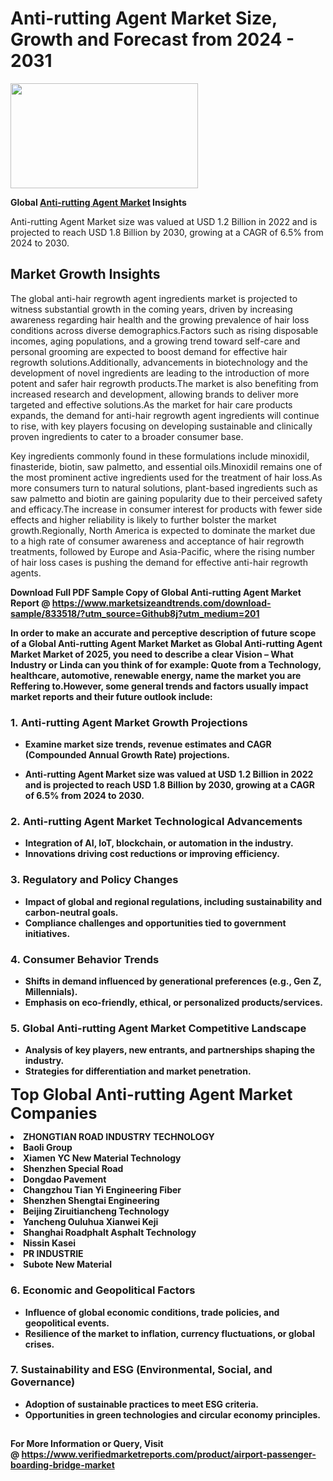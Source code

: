 <H1>Anti-rutting Agent Market Size, Growth and Forecast from 2024 - 2031</H1><img class="aligncenter size-medium wp-image-584254" src="https://thirdeyenews.in/wp-content/uploads/2024/09/Global-Market-Research-300x168.jpeg" alt="" width="300" height="168" /><p><strong>Global&nbsp;<a href="https://www.marketsizeandtrends.com/download-sample/833518/?utm_source=Github8j?utm_medium=201">Anti-rutting Agent Market</a> Insights</strong></p><p>Anti-rutting Agent Market size was valued at USD 1.2 Billion in 2022 and is projected to reach USD 1.8 Billion by 2030, growing at a CAGR of 6.5% from 2024 to 2030.</p><p><h2>Market Growth Insights</h2> <p>The global anti-hair regrowth agent ingredients market is projected to witness substantial growth in the coming years, driven by increasing awareness regarding hair health and the growing prevalence of hair loss conditions across diverse demographics.Factors such as rising disposable incomes, aging populations, and a growing trend toward self-care and personal grooming are expected to boost demand for effective hair regrowth solutions.Additionally, advancements in biotechnology and the development of novel ingredients are leading to the introduction of more potent and safer hair regrowth products.The market is also benefiting from increased research and development, allowing brands to deliver more targeted and effective solutions.As the market for hair care products expands, the demand for anti-hair regrowth agent ingredients will continue to rise, with key players focusing on developing sustainable and clinically proven ingredients to cater to a broader consumer base.<strong></strong></p> <p>Key ingredients commonly found in these formulations include minoxidil, finasteride, biotin, saw palmetto, and essential oils.Minoxidil remains one of the most prominent active ingredients used for the treatment of hair loss.As more consumers turn to natural solutions, plant-based ingredients such as saw palmetto and biotin are gaining popularity due to their perceived safety and efficacy.The increase in consumer interest for products with fewer side effects and higher reliability is likely to further bolster the market growth.Regionally, North America is expected to dominate the market due to a high rate of consumer awareness and acceptance of hair regrowth treatments, followed by Europe and Asia-Pacific, where the rising number of hair loss cases is pushing the demand for effective anti-hair regrowth agents.<strong></p><p><span class=""><strong>Download Full PDF Sample Copy of Global Anti-rutting Agent Market Report</strong> @ <a href="https://www.marketsizeandtrends.com/download-sample/833518/?utm_source=Github8j?utm_medium=201" target="_blank">https://www.marketsizeandtrends.com/download-sample/833518/?utm_source=Github8j?utm_medium=201</a></span></p><p>In order to make an accurate and perceptive description of future scope of a Global&nbsp;Anti-rutting Agent Market Market as Global&nbsp;Anti-rutting Agent Market Market of 2025, you need to describe a clear Vision &ndash; What Industry or Linda can you think of for example: Quote from a Technology, healthcare, automotive, renewable energy, name the market you are Reffering to.However, some general trends and factors usually impact market reports and their future outlook include:</p><h3>1.&nbsp;<strong>Anti-rutting Agent Market Growth Projections</strong></h3><ul><li>Examine market size trends, revenue estimates and CAGR (Compounded Annual Growth Rate) projections.</li><li><p>Anti-rutting Agent Market size was valued at USD 1.2 Billion in 2022 and is projected to reach USD 1.8 Billion by 2030, growing at a CAGR of 6.5% from 2024 to 2030.</p></li></ul><h3>2.&nbsp;<strong>Anti-rutting Agent Market Technological Advancements</strong></h3><ul><li>Integration of AI, IoT, blockchain, or automation in the industry.</li><li>Innovations driving cost reductions or improving efficiency.</li></ul><h3>3.&nbsp;<strong>Regulatory and Policy Changes</strong></h3><ul><li>Impact of global and regional regulations, including sustainability and carbon-neutral goals.</li><li>Compliance challenges and opportunities tied to government initiatives.</li></ul><h3>4.&nbsp;<strong>Consumer Behavior Trends</strong></h3><ul><li>Shifts in demand influenced by generational preferences (e.g., Gen Z, Millennials).</li><li>Emphasis on eco-friendly, ethical, or personalized products/services.</li></ul><h3>5.&nbsp;<strong>Global Anti-rutting Agent Market Competitive Landscape</strong></h3><ul><li>Analysis of key players, new entrants, and partnerships shaping the industry.</li><li>Strategies for differentiation and market penetration.</li></ul><p data-pm-slice="1 1 []"><span style="color: inherit; font-family: inherit; font-size: 25px;">Top Global Anti-rutting Agent Market Companies</span></p><div class="" data-test-id=""><p><li>ZHONGTIAN ROAD INDUSTRY TECHNOLOGY</li><li> Baoli Group</li><li> Xiamen YC New Material Technology</li><li> Shenzhen Special Road</li><li> Dongdao Pavement</li><li> Changzhou Tian Yi Engineering Fiber</li><li> Shenzhen Shengtai Engineering</li><li> Beijing Ziruitiancheng Technology</li><li> Yancheng Ouluhua Xianwei Keji</li><li> Shanghai Roadphalt Asphalt Technology</li><li> Nissin Kasei</li><li> PR INDUSTRIE</li><li> Subote New Material</li></p></div><h3>6.&nbsp;<strong>Economic and Geopolitical Factors</strong></h3><ul><li>Influence of global economic conditions, trade policies, and geopolitical events.</li><li>Resilience of the market to inflation, currency fluctuations, or global crises.</li></ul><h3>7.&nbsp;<strong>Sustainability and ESG (Environmental, Social, and Governance)</strong></h3><ul><li>Adoption of sustainable practices to meet ESG criteria.</li><li>Opportunities in green technologies and circular economy principles.</li></ul><h2><strong style="font-size: 14px;">For More Information or Query, Visit @&nbsp;</strong><a style="background-color: #ffffff; font-size: 14px;" href="https://www.marketsizeandtrends.com/report/anti-rutting-agent-market/" target="_blank">https://www.verifiedmarketreports.com/product/airport-passenger-boarding-bridge-market</a></h2>